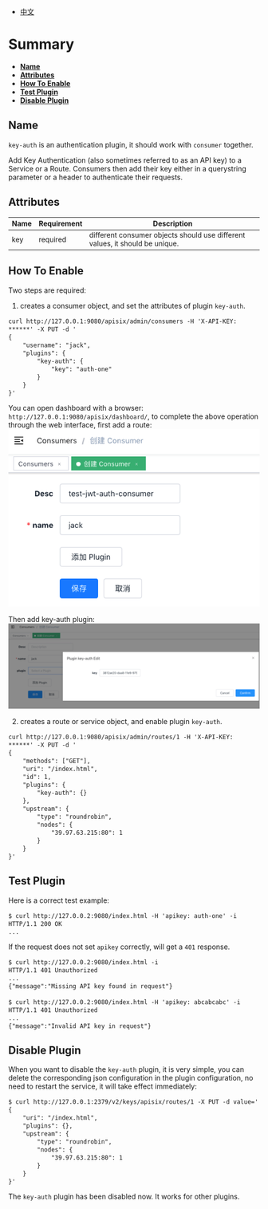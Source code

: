 <!--
#
# Licensed to the Apache Software Foundation (ASF) under one or more
# contributor license agreements.  See the NOTICE file distributed with
# this work for additional information regarding copyright ownership.
# The ASF licenses this file to You under the Apache License, Version 2.0
# (the "License"); you may not use this file except in compliance with
# the License.  You may obtain a copy of the License at
#
#     http://www.apache.org/licenses/LICENSE-2.0
#
# Unless required by applicable law or agreed to in writing, software
# distributed under the License is distributed on an "AS IS" BASIS,
# WITHOUT WARRANTIES OR CONDITIONS OF ANY KIND, either express or implied.
# See the License for the specific language governing permissions and
# limitations under the License.
#
-->

- [中文](../zh-cn/plugins/key-auth.md)

# Summary
- [**Name**](#name)
- [**Attributes**](#attributes)
- [**How To Enable**](#how-to-enable)
- [**Test Plugin**](#test-plugin)
- [**Disable Plugin**](#disable-plugin)


## Name

`key-auth` is an authentication plugin, it should work with `consumer` together.

Add Key Authentication (also sometimes referred to as an API key) to a Service or a Route. Consumers then add their key either in a querystring parameter or a header to authenticate their requests.

## Attributes

|Name          |Requirement  |Description|
|---------     |--------|-----------|
| key         |required|different consumer objects should use different values, it should be unique.|


## How To Enable

Two steps are required:

1. creates a consumer object, and set the attributes of plugin `key-auth`.

```shell
curl http://127.0.0.1:9080/apisix/admin/consumers -H 'X-API-KEY: ******' -X PUT -d '
{
    "username": "jack",
    "plugins": {
        "key-auth": {
            "key": "auth-one"
        }
    }
}'
```

You can open dashboard with a browser: `http://127.0.0.1:9080/apisix/dashboard/`, to complete the above operation through the web interface, first add a route:
![](../images/plugin/key-auth-1.png)

Then add key-auth plugin:
![](../images/plugin/key-auth-2.png)

2. creates a route or service object, and enable plugin `key-auth`.

```shell
curl http://127.0.0.1:9080/apisix/admin/routes/1 -H 'X-API-KEY: ******' -X PUT -d '
{
    "methods": ["GET"],
    "uri": "/index.html",
    "id": 1,
    "plugins": {
        "key-auth": {}
    },
    "upstream": {
        "type": "roundrobin",
        "nodes": {
            "39.97.63.215:80": 1
        }
    }
}'
```

## Test Plugin

Here is a correct test example:

```shell
$ curl http://127.0.0.2:9080/index.html -H 'apikey: auth-one' -i
HTTP/1.1 200 OK
...
```

If the request does not set `apikey` correctly, will get a `401` response.

```shell
$ curl http://127.0.0.2:9080/index.html -i
HTTP/1.1 401 Unauthorized
...
{"message":"Missing API key found in request"}

$ curl http://127.0.0.2:9080/index.html -H 'apikey: abcabcabc' -i
HTTP/1.1 401 Unauthorized
...
{"message":"Invalid API key in request"}
```

## Disable Plugin

When you want to disable the `key-auth` plugin, it is very simple,
 you can delete the corresponding json configuration in the plugin configuration,
  no need to restart the service, it will take effect immediately:

```shell
$ curl http://127.0.0.1:2379/v2/keys/apisix/routes/1 -X PUT -d value='
{
    "uri": "/index.html",
    "plugins": {},
    "upstream": {
        "type": "roundrobin",
        "nodes": {
            "39.97.63.215:80": 1
        }
    }
}'
```

The `key-auth` plugin has been disabled now. It works for other plugins.
